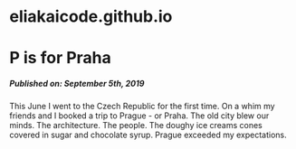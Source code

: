 # eliakaicode.github.io
<!DOCTYPE html>
<html>
	<head>
		<meta charset="utf-8">
		<title>My first code :p</title>
	</head>
	<body>
		<h1>P is for Praha</h1>
		<h5>Published on: September 5th, 2019</h5>

<p>This June I went to the Czech Republic for the first time. On a whim my friends and I booked a trip to Prague - or Praha. The old city blew our minds. The architecture. The people. The doughy ice creams cones covered in sugar and chocolate syrup. Prague exceeded my expectations.</p>
</body>
</html>
